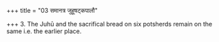 +++
title = "03 समानत्र जुहूषट्कपालौ"

+++
3. The Juhū and the sacrifical bread on six potsherds remain on the same i.e. the earlier place.
